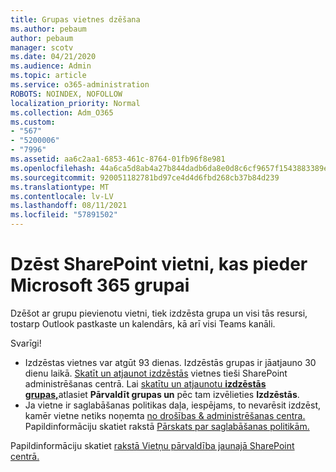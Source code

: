 ```yaml
---
title: Grupas vietnes dzēšana
ms.author: pebaum
author: pebaum
manager: scotv
ms.date: 04/21/2020
ms.audience: Admin
ms.topic: article
ms.service: o365-administration
ROBOTS: NOINDEX, NOFOLLOW
localization_priority: Normal
ms.collection: Adm_O365
ms.custom:
- "567"
- "5200006"
- "7996"
ms.assetid: aa6c2aa1-6853-461c-8764-01fb96f8e981
ms.openlocfilehash: 44a6ca5d8ab4a27b844dadb6da8e0d8c6cf9657f1543883389eee6e7d743a930
ms.sourcegitcommit: 920051182781bd97ce4d4d6fbd268cb37b84d239
ms.translationtype: MT
ms.contentlocale: lv-LV
ms.lasthandoff: 08/11/2021
ms.locfileid: "57891502"
---
```

# <a name="delete-a-sharepoint-site-that-belongs-to-a-microsoft-365-group"></a>Dzēst SharePoint vietni, kas pieder Microsoft 365 grupai

Dzēšot ar grupu pievienotu vietni, tiek izdzēsta grupa un visi tās resursi, tostarp Outlook pastkaste un kalendārs, kā arī visi Teams kanāli.
  
Svarīgi!

- Izdzēstas vietnes var atgūt 93 dienas. Izdzēstās grupas ir jāatjauno 30 dienu laikā. [Skatīt un atjaunot izdzēstās](https://admin.microsoft.com/sharepoint?page=recyclebin&modern=true) vietnes tieši SharePoint administrēšanas centrā. Lai [skatītu un atjaunotu **izdzēstās grupas,**](https://admin.microsoft.com/Adminportal/Home?source=applauncher#/deletedgroups)atlasiet **Pārvaldīt grupas un** pēc tam izvēlieties **Izdzēstās**.
- Ja vietne ir saglabāšanas politikas daļa, iespējams, to nevarēsit izdzēst, kamēr vietne netiks noņemta [no drošības & administrēšanas centra.](https://protection.office.com/?rfr=AdminCenter#/retention) Papildinformāciju skatiet rakstā [Pārskats par saglabāšanas politikām.](https://docs.microsoft.com/microsoft-365/compliance/retention-policies)
  
Papildinformāciju skatiet [rakstā Vietņu pārvaldība jaunajā SharePoint centrā.](https://docs.microsoft.com/sharepoint/manage-sites-in-new-admin-center)
